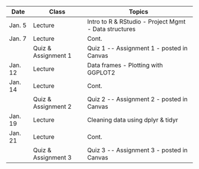 | **Date** | **Class**                      |   **Topics**                     |
|----------|--------------------------------|----------------------------------|
| Jan. 5   | Lecture                        | Intro to R & RStudio - Project Mgmt - Data structures        |
| Jan. 7        | Lecture              |  Cont.         |
|          | Quiz & Assignment 1             |  Quiz 1 -- Assignment 1 - posted in Canvas         |
| Jan. 12  | Lecture                        | Data frames - Plotting with GGPLOT2           |
| Jan. 14         | Lecture               |    Cont.        |
|          | Quiz & Assignment 2             |  Quiz 2 -- Assignment 2 - posted in Canvas         |
| Jan. 19       |  Lecture     | Cleaning data using dplyr & tidyr          |
| Jan. 21         | Lecture            | Cont.  |
|          | Quiz & Assignment 3             |  Quiz 3 -- Assignment 3 - posted in Canvas         |

